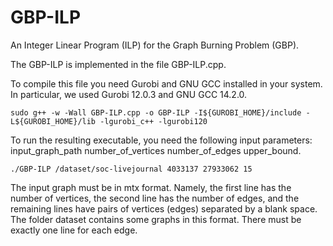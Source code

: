 # GBP-ILP
An Integer Linear Program (ILP) for the Graph Burning Problem (GBP).

The GBP-ILP is implemented in the file GBP-ILP.cpp.

To compile this file you need Gurobi and GNU GCC installed in your system. In particular, we used Gurobi 12.0.3 and GNU GCC 14.2.0.

```
sudo g++ -w -Wall GBP-ILP.cpp -o GBP-ILP -I${GUROBI_HOME}/include -L${GUROBI_HOME}/lib -lgurobi_c++ -lgurobi120
```

To run the resulting executable, you need the following input parameters: input_graph_path number_of_vertices number_of_edges upper_bound.

```
./GBP-ILP /dataset/soc-livejournal 4033137 27933062 15
```
The input graph must be in mtx format. Namely, the first line has the number of vertices, the second line has the number of edges, and the remaining lines have pairs of vertices (edges) separated by a blank space. The folder dataset contains some graphs in this format. There must be exactly one line for each edge.
